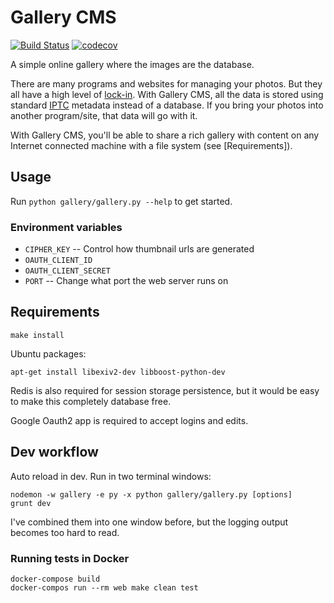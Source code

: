 Gallery CMS
===========

[![Build Status](https://travis-ci.org/crccheck/gallery-cms.svg?branch=master)](https://travis-ci.org/crccheck/gallery-cms) [![codecov](https://codecov.io/gh/crccheck/gallery-cms/branch/master/graph/badge.svg)](https://codecov.io/gh/crccheck/gallery-cms)

A simple online gallery where the images are the database.

There are many programs and websites for managing your photos. But they all
have a high level of [lock-in]. With Gallery CMS, all the data is stored using
standard [IPTC] metadata instead of a database. If you bring your photos into
another program/site, that data will go with it.

With Gallery CMS, you'll be able to share a rich gallery with content on any
Internet connected machine with a file system (see [Requirements]).

  [lock-in]: https://en.wikipedia.org/wiki/Vendor_lock-in
  [IPTC]: http://www.sno.phy.queensu.ca/~phil/exiftool/TagNames/IPTC.html


Usage
-----

Run `python gallery/gallery.py --help` to get started.

### Environment variables

* `CIPHER_KEY` -- Control how thumbnail urls are generated
* `OAUTH_CLIENT_ID`
* `OAUTH_CLIENT_SECRET`
* `PORT` -- Change what port the web server runs on


Requirements
------------

    make install

Ubuntu packages:

    apt-get install libexiv2-dev libboost-python-dev

Redis is also required for session storage persistence, but it would be easy to
make this completely database free.

Google Oauth2 app is required to accept logins and edits.


Dev workflow
------------

Auto reload in dev. Run in two terminal windows:

    nodemon -w gallery -e py -x python gallery/gallery.py [options]
    grunt dev

I've combined them into one window before, but the logging output becomes too
hard to read.

### Running tests in Docker

    docker-compose build
    docker-compos run --rm web make clean test
